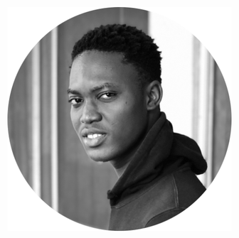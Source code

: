 ![Profile image](https://github.com/lordson-silver/markdown-portfolio/blob/lordson-silver-patch-1/lordson.png)
